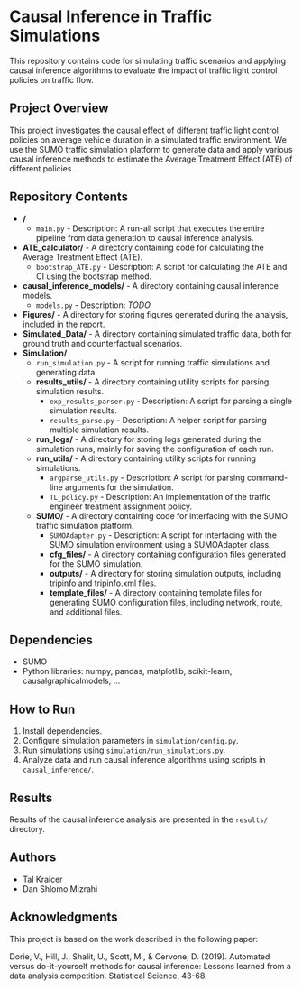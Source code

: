 # Causal Inference in Traffic Simulations

This repository contains code for simulating traffic scenarios and applying causal inference algorithms to evaluate the impact of traffic light control policies on traffic flow.

## Project Overview

This project investigates the causal effect of different traffic light control policies on average vehicle duration in a simulated traffic environment. We use the SUMO traffic simulation platform to generate data and apply various causal inference methods to estimate the Average Treatment Effect (ATE) of different policies.

## Repository Contents

- **/**
  - `main.py` - Description: A run-all script that executes the entire pipeline from data generation to causal inference analysis.
- **ATE_calculator/** - A directory containing code for calculating the Average Treatment Effect (ATE).
  - `bootstrap_ATE.py` - Description: A script for calculating the ATE and CI using the bootstrap method.
- **causal_inference_models/** - A directory containing causal inference models.
  - `models.py` - Description: _TODO_
- **Figures/** - A directory for storing figures generated during the analysis, included in the report.
- **Simulated_Data/** - A directory containing simulated traffic data, both for ground truth and counterfactual scenarios.
- **Simulation/**
  - `run_simulation.py` - A script for running traffic simulations and generating data.
  - **results_utils/** - A directory containing utility scripts for parsing simulation results.
    - `exp_results_parser.py` - Description: A script for parsing a single simulation results. 
    - `results_parse.py` - Description: A helper script for parsing multiple simulation results.
  - **run_logs/** - A directory for storing logs generated during the simulation runs, mainly for saving the configuration of each run.
  - **run_utils/** - A directory containing utility scripts for running simulations.
    - `argparse_utils.py` - Description: A script for parsing command-line arguments for the simulation.
    - `TL_policy.py` - Description: An implementation of the traffic engineer treatment assignment policy.
  - **SUMO/** - A directory containing code for interfacing with the SUMO traffic simulation platform.
    - `SUMOAdapter.py` - Description: A script for interfacing with the SUMO simulation environment using a SUMOAdapter class.
    - **cfg_files/** - A directory containing configuration files generated for the SUMO simulation.
    - **outputs/** - A directory for storing simulation outputs, including tripinfo and tripinfo.xml files.
    - **template_files/** - A directory containing template files for generating SUMO configuration files, including network, route, and additional files.

## Dependencies

*   SUMO
*   Python libraries: numpy, pandas, matplotlib, scikit-learn, causalgraphicalmodels, ...

## How to Run

1.  Install dependencies.
2.  Configure simulation parameters in `simulation/config.py`.
3.  Run simulations using `simulation/run_simulations.py`.
4.  Analyze data and run causal inference algorithms using scripts in `causal_inference/`.

## Results

Results of the causal inference analysis are presented in the `results/` directory.

## Authors

*   Tal Kraicer
*   Dan Shlomo Mizrahi

## Acknowledgments

This project is based on the work described in the following paper:

Dorie, V., Hill, J., Shalit, U., Scott, M., & Cervone, D. (2019). Automated versus do-it-yourself methods for causal inference: Lessons learned from a data analysis competition. Statistical Science, 43-68.
